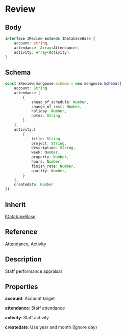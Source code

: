 # Review

## Body
```typescript
interface IReview extends IDatabaseBase {
    account: string,
    attendance: Array<Attendance>,
    activity: Array<Activity>,
}
```

## Schema
```typescript
const SReview:mongoose.Schema = new mongoose.Schema({
    account: String,
    attendance:[
        {
            ahead_of_schedule: Number,
            change_of_rest: Number,
            holiday: Number,
            notes: String,
        }
    ],
    activity:[
        {
            title: String,
            project: String,
            description: String,
            week: Number,
            property: Number,
            hours: Number,
            finish_rate: Number,
            quality: Number,
        }
    ],
    createdate: Number
})
```

## Inherit

[IDatabaseBase](./../../base/IDatabaseBase.md)

## Reference

[Attendance](./Attendance.md),
[Activity](./Activity.md)

## Description

Staff performance appraisal

## Properties

**account**: Account target

**attendance**: Staff attendance

**activity**: Staff activity

**createdate**: Use year and month (Ignore day)

